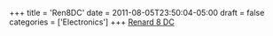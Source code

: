 +++
title = 'Ren8DC'
date = 2011-08-05T23:50:04-05:00
draft = false
categories = ['Electronics']
+++
[Renard 8 DC](/repository/downloads/Ren8DC.zip)